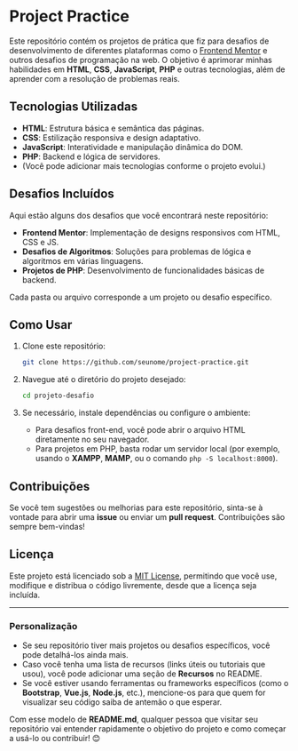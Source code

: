# Project Practice

Este repositório contém os projetos de prática que fiz para desafios de desenvolvimento de diferentes plataformas como o [Frontend Mentor](https://www.frontendmentor.io/) e outros desafios de programação na web. O objetivo é aprimorar minhas habilidades em **HTML**, **CSS**, **JavaScript**, **PHP** e outras tecnologias, além de aprender com a resolução de problemas reais.

## Tecnologias Utilizadas

- **HTML**: Estrutura básica e semântica das páginas.
- **CSS**: Estilização responsiva e design adaptativo.
- **JavaScript**: Interatividade e manipulação dinâmica do DOM.
- **PHP**: Backend e lógica de servidores.
- (Você pode adicionar mais tecnologias conforme o projeto evolui.)

## Desafios Incluídos

Aqui estão alguns dos desafios que você encontrará neste repositório:

- **Frontend Mentor**: Implementação de designs responsivos com HTML, CSS e JS.
- **Desafios de Algoritmos**: Soluções para problemas de lógica e algoritmos em várias linguagens.
- **Projetos de PHP**: Desenvolvimento de funcionalidades básicas de backend.
  
Cada pasta ou arquivo corresponde a um projeto ou desafio específico.

## Como Usar

1. Clone este repositório:
   ```bash
   git clone https://github.com/seunome/project-practice.git
   ```

2. Navegue até o diretório do projeto desejado:
   ```bash
   cd projeto-desafio
   ```

3. Se necessário, instale dependências ou configure o ambiente:
   - Para desafios front-end, você pode abrir o arquivo HTML diretamente no seu navegador.
   - Para projetos em PHP, basta rodar um servidor local (por exemplo, usando o **XAMPP**, **MAMP**, ou o comando `php -S localhost:8000`).

## Contribuições

Se você tem sugestões ou melhorias para este repositório, sinta-se à vontade para abrir uma **issue** ou enviar um **pull request**. Contribuições são sempre bem-vindas!

## Licença

Este projeto está licenciado sob a [MIT License](LICENSE), permitindo que você use, modifique e distribua o código livremente, desde que a licença seja incluída.

---

### Personalização

- Se seu repositório tiver mais projetos ou desafios específicos, você pode detalhá-los ainda mais.
- Caso você tenha uma lista de recursos (links úteis ou tutoriais que usou), você pode adicionar uma seção de **Recursos** no README.
- Se você estiver usando ferramentas ou frameworks específicos (como o **Bootstrap**, **Vue.js**, **Node.js**, etc.), mencione-os para que quem for visualizar seu código saiba de antemão o que esperar.

Com esse modelo de **README.md**, qualquer pessoa que visitar seu repositório vai entender rapidamente o objetivo do projeto e como começar a usá-lo ou contribuir! 😊
